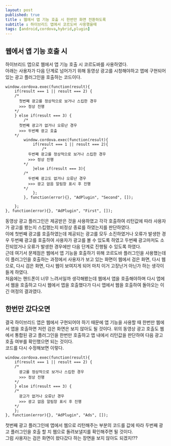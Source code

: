 ```yaml
---
layout: post
published: true
title : 웹에서 앱 기능 호출 시 한번만 화면 전환하도록
subtitle : 하이브리드 앱에서 코르도바 사용했을때
tags: [android,cordova,hybrid,plugin]
---
```

## 웹에서 앱 기능 호출 시
하이브리드 앱으로 웹에서 앱 기능 호출 시 코르도바를 사용하였다.  
아래는 사용자가 다음 단계로 넘어가기 위해 동영상 광고를 시청해야하고 앱에 구현되어 있는 광고 플러그인을 호출하는 코드이다.  
```
window.cordova.exec(function(result){
	if(result === 1 || result === 2) {
    /*
      첫번째 광고를 정상적으로 보거나 스킵한 경우
      >>> 정상 진행
    */
	} else if(result === 3) {
		/*
      첫번째 광고가 없거나 오류난 경우
      >>> 두번째 광고 호출
    */
		window.cordova.exec(function(result){
			if(result === 1 || result === 2){
				/*
          두번째 광고를 정상적으로 보거나 스킵한 경우
          >>> 정상 진행
        */
			}else if(result === 3){
        /*
          두번째 광고도 없거나 오류난 경우
          >>> 광고 없음 알림창 표시 후 진행
        */
			};
		}, function(error){}, "AdPlugin", "Second", []);
		
	};
}, function(error){}, "AdPlugin", "First", []);
```
동영상 광고 플러그인은 제공받은 것을 사용하였고 각각 호출하여 리턴값에 따라 사용자가 광고를 봤는지 스킵했는지 비정상 종료를 하였는지를 판단하였다.  
이에 첫번째 광고를 호출하였는데 제공되는 광고를 모두 소진하였거나 오류가 발생한 경우 두번째 광고를 호출하여 사용자가 광고를 볼 수 있도록 하였고 두번째 광고마저도 소진되었거나 오류가 발생한 경우에만 다음 단계로 진행될 수 있도록 하였다.  
근데 여기서 문제점은 웹에서 앱 기능을 호출하기 위해 코르도바 플러그인을 사용했는데 이 플러그인을 호출하는 과정에서 사용자가 보고 있는 화면이 웹에서 검은 화면, 다시 웹으로, 다시 검은 화면, 다시 웹이 보여지게 되어 마치 이거 고장난거 아닌가 하는 생각이 들게 하였다.  
처음에는 핸드폰이 너무 느려서일까 생각해봤는데 웹에서 앱을 호출해야하며 다시 앱에서 웹을 호출하고 다시 웹에서 앱을 호출했다가 다시 앱에서 웹을 호출하여 돌아오는 이 긴 여정의 결과였다.  

## 한번만 갔다오면
결국 하이브리드 앱은 웹에서 구현되어야 하기 때문에 앱 기능을 사용할 때 한번만 웹에서 앱을 호출하면 저런 검은 화면은 보지 않아도 될 것이다.
위의 동영상 광고 호출도 웹에서 통합된 광고 플러그인을 한번만 호출하고 앱 내에서 리턴값을 판단하여 다음 광고 호출 여부를 확인했으면 되는 것이다.  
코드를 다시 수정해보면 이렇다.
```
window.cordova.exec(function(result){
	if(result === 1 || result === 2) {
    /*
      광고를 정상적으로 보거나 스킵한 경우
      >>> 정상 진행
    */
	} else if(result === 3) {
    /*
      광고가 없거나 오류난 경우
      >>> 광고 없음 알림창 표시 후 진행
    */
	};
}, function(error){}, "AdPlugin", "Ads", []);
```
첫번째 광고 플러그인에 앱에서 웹으로 리턴해주는 부분의 코드를 값에 따라 두번째 광고 플러그인을 호출 할 지 웹으로 돌려보낼지를 확인해주면 될 것이다.  
그럼 사용자는 검은 화면이 왔다갔다 하는 장면을 보지 않아도 되겠지!??  
